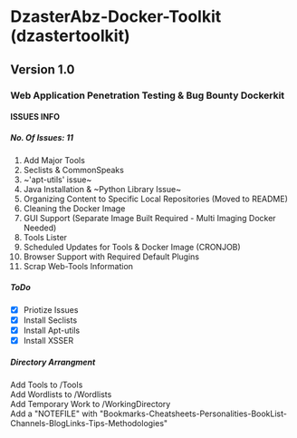 # DzasterAbz-Docker-Toolkit (dzastertoolkit)
## Version 1.0

### Web Application Penetration Testing & Bug Bounty Dockerkit

#### ISSUES INFO
#####  No. Of Issues: 11

1. Add Major Tools  
2. Seclists & CommonSpeaks  
3. ~'apt-utils' issue~  
4. Java Installation & ~Python Library Issue~  
5. Organizing Content to Specific Local Repositories (Moved to README)  
6. Cleaning the Docker Image   
7. GUI Support (Separate Image Built Required - Multi Imaging Docker Needed)  
8. Tools Lister    
9. Scheduled Updates for Tools & Docker Image (CRONJOB)  
10. Browser Support with Required Default Plugins  
11. Scrap Web-Tools Information  

##### ToDo
- [X] Priotize Issues
- [X] Install Seclists
- [X] Install Apt-utils
- [X] Install XSSER

##### Directory Arrangment
Add Tools to /Tools  
Add Wordlists to /Wordlists    
Add Temporary Work to /WorkingDirectory  
Add a "NOTEFILE" with "Bookmarks-Cheatsheets-Personalities-BookList-Channels-BlogLinks-Tips-Methodologies"
